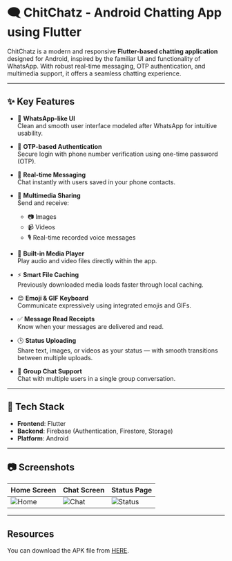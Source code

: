 # 🗨️ ChitChatz - Android Chatting App using Flutter

ChitChatz is a modern and responsive **Flutter-based chatting application** designed for Android, inspired by the familiar UI and functionality of WhatsApp. With robust real-time messaging, OTP authentication, and multimedia support, it offers a seamless chatting experience.

---

## ✨ Key Features

- 📱 **WhatsApp-like UI**  
  Clean and smooth user interface modeled after WhatsApp for intuitive usability.

- 🔐 **OTP-based Authentication**  
  Secure login with phone number verification using one-time password (OTP).

- 💬 **Real-time Messaging**  
  Chat instantly with users saved in your phone contacts.

- 📁 **Multimedia Sharing**  
  Send and receive:
  - 📷 Images
  - 📹 Videos
  - 🎙️ Real-time recorded voice messages

- 🎵 **Built-in Media Player**  
  Play audio and video files directly within the app.

- ⚡ **Smart File Caching**  
  Previously downloaded media loads faster through local caching.

- 😊 **Emoji & GIF Keyboard**  
  Communicate expressively using integrated emojis and GIFs.

- ✅ **Message Read Receipts**  
  Know when your messages are delivered and read.

- 🕒 **Status Uploading**  
  Share text, images, or videos as your status — with smooth transitions between multiple uploads.

- 👥 **Group Chat Support**  
  Chat with multiple users in a single group conversation.

---

## 🚀 Tech Stack

- **Frontend**: Flutter  
- **Backend**: Firebase (Authentication, Firestore, Storage)  
- **Platform**: Android  

---

## 📷 Screenshots

> 

| Home Screen | Chat Screen | Status Page |
|-------------|-------------|--------------|
| ![Home](screenshots/home.png) | ![Chat](screenshots/chat.png) | ![Status](screenshots/status.png) |

---




## Resources
You can download the APK file from [HERE](https://drive.google.com/file/d/1mVjsuFW9XfP-nmbUzBt_12nM1S-x2wbU/view?usp=drivesdk).

